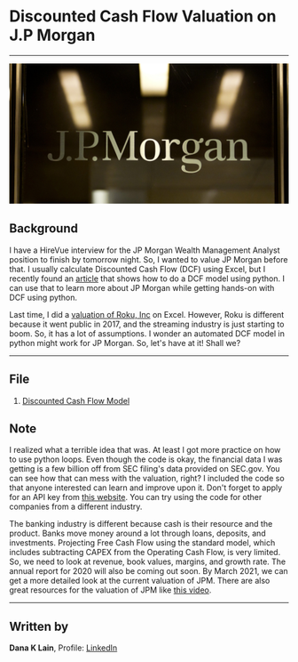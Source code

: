 # Discounted Cash Flow Valuation on J.P Morgan
---

<img src="Images/logo.jpg" />

## Background

I have a HireVue interview for the JP Morgan Wealth Management Analyst position to finish by tomorrow night. So, I wanted to value JP Morgan before that. I usually calculate Discounted Cash Flow (DCF) using Excel, but I recently found an [article](https://towardsdatascience.com/discounted-cash-flow-with-python-f5103921942e) that shows how to do a DCF model using python. I can use that to learn more about JP Morgan while getting hands-on with DCF using python.

Last time, I did a [valuation of Roku, Inc](https://github.com/danalain/Market_Financial_Analysis_Roku#Investment-Strategies) on Excel. However, Roku is different because it went public in 2017, and the streaming industry is just starting to boom. So, it has a lot of assumptions. I wonder an automated DCF model in python might work for JP Morgan. So, let's have at it! Shall we?

---
## File

1. [Discounted Cash Flow Model]("Codes/DCF.ipynd")

## Note

I realized what a terrible idea that was. At least I got more practice on how to use python loops. Even though the code is okay, the financial data I was getting is a few billion off from SEC filing's data provided on SEC.gov. You can see how that can mess with the valuation, right? I included the code so that anyone interested can learn and improve upon it. Don't forget to apply for an API key from [this website](https://financialmodelingprep.com/developer). You can try using the code for other companies from a different industry.

The banking industry is different because cash is their resource and the product. Banks move money around a lot through loans, deposits, and investments. Projecting Free Cash Flow using the standard model, which includes subtracting CAPEX from the Operating Cash Flow, is very limited. So, we need to look at revenue, book values, margins, and growth rate. The annual report for 2020 will also be coming out soon. By March 2021, we can get a more detailed look at the current valuation of JPM. There are also great resources for the valuation of JPM like [this video](https://www.youtube.com/watch?v=7OIZLsVLvsg).

---
## Written by 

__Dana K Lain__, Profile: [LinkedIn](https://linkedin.com/in/dana-kyine-lain)